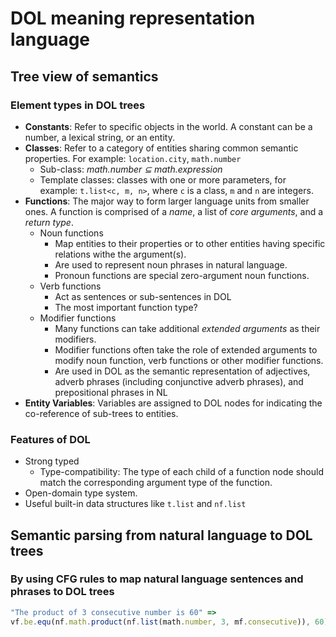# DOL meaning representation language
## Tree view of semantics
### Element types in DOL trees
  - **Constants**: Refer to specific objects in the world. A constant can be a number, a lexical string, or an entity.
  - **Classes**: Refer to a category of entities sharing common semantic properties. For example: `location.city`, `math.number`
    - Sub-class: *math.number ⊆ math.expression*
    - Template classes: classes with one or more parameters, for example: `t.list<c, m, n>`, where `c` is a class, `m` and `n` are integers.
  - **Functions**: The major way to form larger language units from smaller ones. A function is comprised of a *name*, a list of *core arguments*, and a *return type*.
    - Noun functions
      - Map entities to their properties or to other entities having specific relations withe the argument(s).
      - Are used to represent noun phrases in natural language.
      - Pronoun functions are special zero-argument noun functions.
    - Verb functions
      - Act as sentences or sub-sentences in DOL
      - The most important function type?
    - Modifier functions
      - Many functions can take additional *extended arguments* as their modifiers.
      - Modifier functions often take the role of extended arguments to modify noun function, verb functions or other modifier functions.
      - Are used in DOL as the semantic representation of adjectives, adverb phrases (including conjunctive adverb phrases), and prepositional phrases in NL
  - **Entity Variables**: Variables are assigned to DOL nodes for indicating the co-reference of sub-trees to entities.
### Features of DOL
  - Strong typed
    - Type-compatibility: The type of each child of a function node should match the corresponding argument type of the function.
  - Open-domain type system.
  - Useful built-in data structures like `t.list` and `nf.list`

## Semantic parsing from natural language to DOL trees
### By using CFG rules to map natural language sentences and phrases to DOL trees
  ```javascript
  "The product of 3 consecutive number is 60" => 
  vf.be.equ(nf.math.product(nf.list(math.number, 3, mf.consecutive)), 60);
  ```
